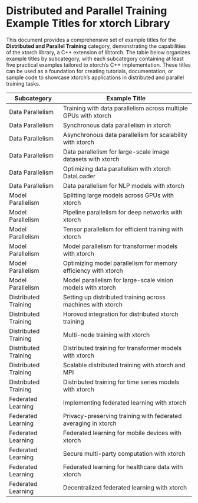 # Distributed and Parallel Training Example Titles for xtorch Library

This document provides a comprehensive set of example titles for the **Distributed and Parallel Training** category, demonstrating the capabilities of the xtorch library, a C++ extension of libtorch. The table below organizes example titles by subcategory, with each subcategory containing at least five practical examples tailored to xtorch’s C++ implementation. These titles can be used as a foundation for creating tutorials, documentation, or sample code to showcase xtorch’s applications in distributed and parallel training tasks.

| **Subcategory**                     | **Example Title**                                                                 |
|-------------------------------------|-----------------------------------------------------------------------------------|
| Data Parallelism                    | Training with data parallelism across multiple GPUs with xtorch                   |
| Data Parallelism                    | Synchronous data parallelism in xtorch                                            |
| Data Parallelism                    | Asynchronous data parallelism for scalability with xtorch                         |
| Data Parallelism                    | Data parallelism for large-scale image datasets with xtorch                       |
| Data Parallelism                    | Optimizing data parallelism with xtorch DataLoader                                |
| Data Parallelism                    | Data parallelism for NLP models with xtorch                                       |
| Model Parallelism                   | Splitting large models across GPUs with xtorch                                    |
| Model Parallelism                   | Pipeline parallelism for deep networks with xtorch                                |
| Model Parallelism                   | Tensor parallelism for efficient training with xtorch                             |
| Model Parallelism                   | Model parallelism for transformer models with xtorch                              |
| Model Parallelism                   | Optimizing model parallelism for memory efficiency with xtorch                    |
| Model Parallelism                   | Model parallelism for large-scale vision models with xtorch                       |
| Distributed Training                | Setting up distributed training across machines with xtorch                       |
| Distributed Training                | Horovod integration for distributed xtorch training                               |
| Distributed Training                | Multi-node training with xtorch                                                   |
| Distributed Training                | Distributed training for transformer models with xtorch                           |
| Distributed Training                | Scalable distributed training with xtorch and MPI                                 |
| Distributed Training                | Distributed training for time series models with xtorch                           |
| Federated Learning                  | Implementing federated learning with xtorch                                       |
| Federated Learning                  | Privacy-preserving training with federated averaging in xtorch                    |
| Federated Learning                  | Federated learning for mobile devices with xtorch                                 |
| Federated Learning                  | Secure multi-party computation with xtorch                                        |
| Federated Learning                  | Federated learning for healthcare data with xtorch                                |
| Federated Learning                  | Decentralized federated learning with xtorch                                      |